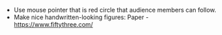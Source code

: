 * Use mouse pointer that is red circle that audience members can follow.
* Make nice handwritten-looking figures: Paper - https://www.fiftythree.com/